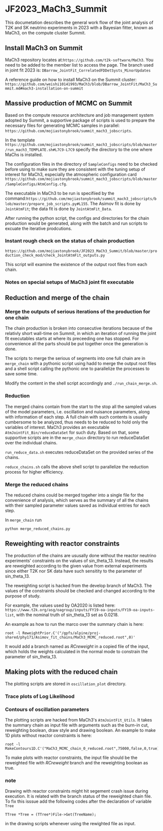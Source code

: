 # JF2023_MaCh3_Summit
This documetation describes the general work flow of the joint analysis of T2K and SK neutrino experiments in 2023 with a Bayesian fitter, known as MaCh3, on the compute cluster Summit.
## Install MaCh3 on Summit
MaCh3 repository locates at:`https://github.com/t2k-software/MaCh3`. You need to be added to the member list to access the page. 
The branch used in joint fit 2023 is: `DBarrow_JointFit_CorrelatedFDDetSysts_MinorUpdates`

A reference guide on how to install MaCh3 on the Summit cluster: `https://github.com/weishi10141993/MaCh3/blob/DBarrow_JointFit/MaCh3_Summit.md#mach3-installation-on-summit`
## Massive production of MCMC on Summit
Based on the compute resource architecture and job management system adopted by Summit, a supportive package of scripts is used to prepare the necessary files for generating MCMC samples in parallel: `https://github.com/mojiastonybrook/summit_mach3_jobscripts`.

In the template `https://github.com/mojiastonybrook/summit_mach3_jobscripts/blob/master/run_mach3_TEMPLATE.sh#L7C9-L7C9` specify the directory to the one where MaChs is installed.

The configuration files in the directory of `SampleConfigs` need to be checked before using to make sure they are consistent with the tuning setup of interest for MaCh3, especially the atmospheric configuration card `https://github.com/mojiastonybrook/summit_mach3_jobscripts/blob/master/SampleConfigs/AtmConfig.cfg`.

The executable in MaCh3 to be run is specifiied by the command:`https://github.com/mojiastonybrook/summit_mach3_jobscripts/blob/master/prepare_job_scripts.py#L155`. 
The Asimov fit is done by `JointAtmFit`; the data fit is done by `JointAtmFit_Data`. 

After running the python script, the configs and directories for the chain production would be generated, along with the batch and run scripts to excuate the iterative prodcutions. 
### Instant rough check on the status of chain production
`https://github.com/mojiastonybrook/JF2023_MaCh3_Summit/blob/master/production_check_mod/check_JointAtmFit_outputs.py`

This script will examine the existence of the output root files from each chain. 
### Notes on special setups of MaCh3 joint fit executable


## Reduction and merge of the chain
### Merge the outputs of serious iterations of the production for one chain
The chain production is broken into consecutive iterations because of the relativly short wall-time on Summit, in which an iteration of running the joint fit executables starts at where its preceeding one has stopped. For convenience all the parts should be put together once the generation is done.

The scripts to merge the serious of segments into one full chain are in `merge_chain` with a pythonic script using hadd to merge the output root files and a shell script calling the pythonic one to parallelize the processes to save some time.

Modify the content in the shell script accordingly and `./run_chain_merge.sh`.
### Reduction
The merged chains contain from the start to the stop all the sampled values of the model parameters, i.e. oscillation and nuisance parameters, along with information of each step. A full chain with such contents is usually cumbersome to be analyzed, thus needs to be reduced to hold only the variables of interest. MaCh3 provides an executable `AtmJointFit_Bin/reduceDataSet` for such duty. Based on that, some supportive scripts are in the `merge_chain` directory to run reduceDataSet over the individual chains.

`run_reduce_data.sh` executes reduceDataSet on the provided series of the chains.

`reduce_chains.sh` calls the above shell script to parallelize the reduction process for higher efficiency.

### Merge the reduced chains
The reduced chains could be merged togeher into a single file for the convenience of analysis, which serves as the summary of all the chains with their sampled parameter values saved as individual entries for each step. 

In `merge_chain` run
```
python merge_reduced_chains.py
```
## Reweighting with reactor constraints
The production of the chains are ususally done without the reactor neutrino experiments' constraints on the values of sin_theta_13. Instead, the results are reweighted according to the given value from external experiments since either T2K nor SK data have such sensitity to the parameter of sin_theta_13.

The reweighting script is hacked from the develop branch of MaCh3.
The values of the constraints should be checked and changed according to the purpose of study.

For example, the values used by OA2020 is listed here: `https://www.t2k.org/asg/oagroup/inputs/FY19-oa-inputs/FY19-oa-inputs-list`, with the nominal truth of sin_theta_13 set as 0.0218.

An example as how to run the marco over the summary chain is here:
```
root -l ReweightPrior.C'("/gpfs/alpine/proj-shared/phy171/Asimov_fit_chains/MaCh3_MCMC_reduced.root",0)'
```
It would add a branch named as *RCreweight* in a copied file of the input, which holds the weights calculated in the normal mode to constrain the parameter of sin_theta_13.

## Making plots with the reduced chain
The plotting scripts are stored in `oscillation_plot` directory.

### Trace plots of Log Likelihood

### Contours of oscillation parameters
The plotting scripts are hacked from MaCh3's `AtmJointFit_Utils`. It takes the summary chain as input file with arguments such as the burn-in cut, reweighting boolean, draw style and drawing boolean. An example to make 1D plots without reactor constraints is here:
```
root -l MakeContours1D.C'("MaCh3_MCMC_chain_0_reduced.root",75000,false,0,true)'
```

To make plots with reactor constraints, the input file should be the reweighted file with *RCreweight* branch and the reweighting boolean as true. 

### note
Drawing with reactor constraints might hit segement crash issue during execution. It is related with the branch status of the reweighted chain file. To fix this isssue add the following codes after the declaration of variable `Tree`
```
TTree *Tree = (TTree*)File->Get(TreeName);
```
in the drawing scripts whenever using the rewighted file as input.



